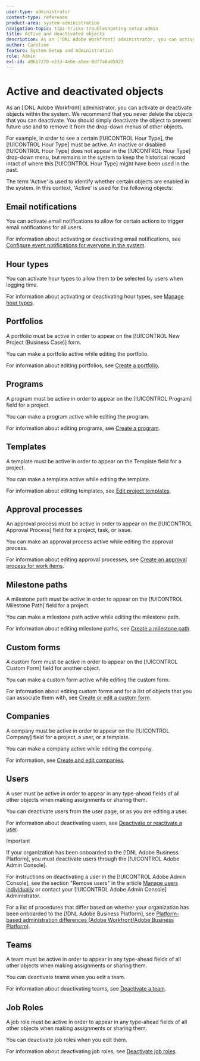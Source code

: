 ```yaml
---
user-type: administrator
content-type: reference
product-area: system-administration
navigation-topic: tips-tricks-troubleshooting-setup-admin
title: Active and deactivated objects
description: As an [!DNL Adobe Workfront] administrator, you can activate or deactivate objects within the system. We recommend that you never delete the objects that you can deactivate. You should simply deactivate the object to prevent future use and to remove it from the drop-down menus of other objects.
author: Caroline
feature: System Setup and Administration
role: Admin
exl-id: a0617270-e233-4ebe-a5ee-8df7a8a85823
---
```

# Active and deactivated objects

As an [!DNL Adobe Workfront] administrator, you can activate or deactivate objects within the system. We recommend that you never delete the objects that you can deactivate. You should simply deactivate the object to prevent future use and to remove it from the drop-down menus of other objects.

For example, in order to see a certain [!UICONTROL Hour Type], the [!UICONTROL Hour Type] must be active. An inactive or disabled [!UICONTROL Hour Type] does not appear in the [!UICONTROL Hour Type] drop-down menu, but remains in the system to keep the historical record intact of where this [!UICONTROL Hour Type] might have been used in the past.

The term 'Active' is used to identify whether certain objects are enabled in the system. In this context, 'Active' is used for the following objects:

## Email notifications

You can activate email notifications to allow for certain actions to trigger email notifications for all users.

For information about activating or deactivating email notifications, see [Configure event notifications for everyone in the system](../../administration-and-setup/manage-workfront/emails/configure-event-notifications-for-everyone-in-the-system.md).

## Hour types

You can activate hour types to allow them to be selected by users when logging time.

For information about activating or deactivating hour types, see [Manage hour types](../../administration-and-setup/set-up-workfront/configure-timesheets-schedules/hour-types.md).

## Portfolios

A portfolio must be active in order to appear on the [!UICONTROL New Project (Business Case)] form.

You can make a portfolio active while editing the portfolio.

For information about editing portfolios, see [Create a portfolio](../../manage-work/portfolios/create-and-manage-portfolios/create-portfolios.md).

## Programs

A program must be active in order to appear on the [!UICONTROL Program] field for a project.

You can make a program active while editing the program.

For information about editing programs, see [Create a program](../../manage-work/portfolios/create-and-manage-programs/create-program.md).

## Templates

A template must be active in order to appear on the Template field for a project.

You can make a template active while editing the template.

For information about editing templates, see [Edit project templates](../../manage-work/projects/create-and-manage-templates/edit-templates.md).

## Approval processes

An approval process must be active in order to appear on the [!UICONTROL Approval Process] field for a project, task, or issue.

You can make an approval process active while editing the approval process.

For information about editing approval processes, see [Create an approval process for work items](../../administration-and-setup/customize-workfront/configure-approval-milestone-processes/create-approval-processes.md).

## Milestone paths

A milestone path must be active in order to appear on the [!UICONTROL Milestone Path] field for a project.

You can make a milestone path active while editing the milestone path.

For information about editing milestone paths, see [Create a milestone path](../../administration-and-setup/customize-workfront/configure-approval-milestone-processes/create-milestone-path.md).

## Custom forms

A custom form must be active in order to appear on the [!UICONTROL Custom Form] field for another object.

You can make a custom form active while editing the custom form.

For information about editing custom forms and for a list of objects that you can associate them with, see [Create or edit a custom form](../../administration-and-setup/customize-workfront/create-manage-custom-forms/create-or-edit-a-custom-form.md).

## Companies

A company must be active in order to appear on the [!UICONTROL Company] field for a project, a user, or a template.

You can make a company active while editing the company.

For information, see [Create and edit companies](../../administration-and-setup/set-up-workfront/organizational-setup/create-and-edit-companies.md).

## Users

A user must be active in order to appear in any type-ahead fields of all other objects when making assignments or sharing them.

You can deactivate users from the user page, or as you are editing a user.

For information about deactivating users, see [Deactivate or reactivate a user](../../administration-and-setup/add-users/create-and-manage-users/deactivate-a-user.md).

>[!IMPORTANT]
>
>If your organization has been onboarded to the [!DNL Adobe Business Platform], you must deactivate users through the [!UICONTROL Adobe Admin Console].
>
>For instructions on deactivating a user in the [!UICONTROL Adobe Admin Console], see the section "Remove users" in the article [Manage users individually](https://helpx.adobe.com/enterprise/using/manage-users-individually.html) or contact your [!UICONTROL Adobe Admin Console] Administrator.
>
>For a list of procedures that differ based on whether your organization has been onboarded to the [!DNL Adobe Business Platform], see [Platform-based administration differences (Adobe Workfront/Adobe Business Platform)](../../administration-and-setup/get-started-wf-administration/actions-in-admin-console.md).

## Teams

A team must be active in order to appear in any type-ahead fields of all other objects when making assignments or sharing them.

You can deactivate teams when you edit a team.

For information about deactivating teams, see [Deactivate a team](../../people-teams-and-groups/create-and-manage-teams/deactivate-a-team.md).

## Job Roles

A job role must be active in order to appear in any type-ahead fields of all other objects when making assignments or sharing them.

You can deactivate job roles when you edit them.

For information about deactivating job roles, see [Deactivate job roles](../../administration-and-setup/set-up-workfront/organizational-setup/deactivate-job-roles.md).
